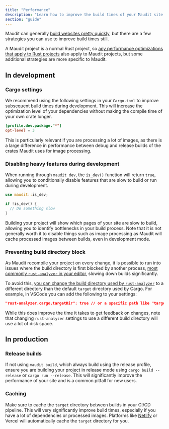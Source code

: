 ```yaml
---
title: "Performance"
description: "Learn how to improve the build times of your Maudit site."
section: "guide"
---
```


Maudit can generally [build websites pretty quickly](https://github.com/bruits/maudit/tree/main/benchmarks), but there are a few strategies you can use to improve build times still.

A Maudit project is a normal Rust project, so [any performance optimizations that apply to Rust projects](https://nnethercote.github.io/perf-book/build-configuration.html#minimizing-compile-times) also apply to Maudit projects, but some additional strategies are more specific to Maudit.

## In development

### Cargo settings

We recommend using the following settings in your `Cargo.toml` to improve subsequent build times during development. This will increase the optimization level of your dependencies without making the compile time of your own crate longer.

```toml
[profile.dev.package."*"]
opt-level = 3
```

This is particularly relevant if you are processing a lot of images, as there is a large difference in performance between debug and release builds of the crates Maudit uses for image processing.

### Disabling heavy features during development

When running through `maudit dev`, the `is_dev()` function will return `true`, allowing you to conditionally disable features that are slow to build or run during development.

```rs
use maudit::is_dev;

if !is_dev() {
  // Do something slow
}
```

Building your project will show which pages of your site are slow to build, allowing you to identify bottlenecks in your build process. Note that it is not generally worth it to disable things such as image processing as Maudit will cache processed images between builds, even in development mode.

### Preventing build directory block

As Maudit recompile your project on every change, it is possible to run into issues where the build directory is first blocked by another process, [most commonly `rust-analyzer` in your editor](https://github.com/rust-lang/rust-analyzer/issues/4616), slowing down builds significantly.

To avoid this, [you can change the build directory used by `rust-analyzer`](https://rust-analyzer.github.io/book/configuration#cargo.targetDir) to a different directory than the default `target` directory used by Cargo. For example, in VSCode you can add the following to your settings:

```json
"rust-analyzer.cargo.targetDir": true // or a specific path like "target-ra"
```

While this does improve the time it takes to get feedback on changes, note that changing `rust-analyzer` settings to use a different build directory will use a lot of disk space.

## In production

### Release builds

If not using `maudit build`, which always build using the release profile, ensure you are building your project in release mode using `cargo build --release` or `cargo run --release`. This will significantly improve the performance of your site and is a common pitfall for new users.

### Caching

Make sure to cache the `target` directory between builds in your CI/CD pipeline. This will very significantly improve build times, especially if you have a lot of dependencies or processed images. Platforms like [Netlify](https://docs.netlify.com/build/configure-builds/manage-dependencies/#rust) or Vercel will automatically cache the `target` directory for you.
